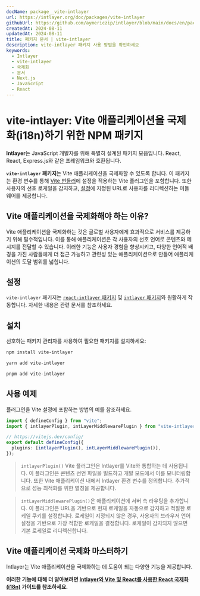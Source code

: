 ```yaml
---
docName: package__vite-intlayer
url: https://intlayer.org/doc/packages/vite-intlayer
githubUrl: https://github.com/aymericzip/intlayer/blob/main/docs/en/packages/vite-intlayer/index.md
createdAt: 2024-08-11
updatedAt: 2024-08-11
title: 패키지 문서 | vite-intlayer
description: vite-intlayer 패키지 사용 방법을 확인하세요
keywords:
  - Intlayer
  - vite-intlayer
  - 국제화
  - 문서
  - Next.js
  - JavaScript
  - React
---
```


# vite-intlayer: Vite 애플리케이션을 국제화(i18n)하기 위한 NPM 패키지

**Intlayer**는 JavaScript 개발자를 위해 특별히 설계된 패키지 모음입니다. React, React, Express.js와 같은 프레임워크와 호환됩니다.

**`vite-intlayer` 패키지**는 Vite 애플리케이션을 국제화할 수 있도록 합니다. 이 패키지는 환경 변수를 통해 [Vite 번들러](https://vitejs.dev/guide/why.html#why-bundle-for-production)에 설정을 적용하는 Vite 플러그인을 포함합니다. 또한 사용자의 선호 로케일을 감지하고, [설정](https://github.com/aymericzip/intlayer/blob/main/docs/ko/configuration.md)에 지정된 URL로 사용자를 리디렉션하는 미들웨어를 제공합니다.

## Vite 애플리케이션을 국제화해야 하는 이유?

Vite 애플리케이션을 국제화하는 것은 글로벌 사용자에게 효과적으로 서비스를 제공하기 위해 필수적입니다. 이를 통해 애플리케이션은 각 사용자의 선호 언어로 콘텐츠와 메시지를 전달할 수 있습니다. 이러한 기능은 사용자 경험을 향상시키고, 다양한 언어적 배경을 가진 사람들에게 더 접근 가능하고 관련성 있는 애플리케이션으로 만들어 애플리케이션의 도달 범위를 넓힙니다.

## 설정

`vite-intlayer` 패키지는 [`react-intlayer` 패키지](https://github.com/aymericzip/intlayer/blob/main/docs/ko/packages/react-intlayer/index.md) 및 [`intlayer` 패키지](https://github.com/aymericzip/intlayer/blob/main/docs/ko/packages/intlayer/index.md)와 원활하게 작동합니다. 자세한 내용은 관련 문서를 참조하세요.

## 설치

선호하는 패키지 관리자를 사용하여 필요한 패키지를 설치하세요:

```bash packageManager="npm"
npm install vite-intlayer
```

```bash packageManager="yarn"
yarn add vite-intlayer
```

```bash packageManager="pnpm"
pnpm add vite-intlayer
```

## 사용 예제

플러그인을 Vite 설정에 포함하는 방법의 예를 참조하세요.

```typescript fileName="vite.config.ts"
import { defineConfig } from "vite";
import { intlayerPlugin, intLayerMiddlewarePlugin } from "vite-intlayer";

// https://vitejs.dev/config/
export default defineConfig({
  plugins: [intlayerPlugin(), intLayerMiddlewarePlugin()],
});
```

> `intlayerPlugin()` Vite 플러그인은 Intlayer를 Vite와 통합하는 데 사용됩니다. 이 플러그인은 콘텐츠 선언 파일을 빌드하고 개발 모드에서 이를 모니터링합니다. 또한 Vite 애플리케이션 내에서 Intlayer 환경 변수를 정의합니다. 추가적으로 성능 최적화를 위한 별칭을 제공합니다.

> `intLayerMiddlewarePlugin()`은 애플리케이션에 서버 측 라우팅을 추가합니다. 이 플러그인은 URL을 기반으로 현재 로케일을 자동으로 감지하고 적절한 로케일 쿠키를 설정합니다. 로케일이 지정되지 않은 경우, 사용자의 브라우저 언어 설정을 기반으로 가장 적합한 로케일을 결정합니다. 로케일이 감지되지 않으면 기본 로케일로 리디렉션합니다.

## Vite 애플리케이션 국제화 마스터하기

Intlayer는 Vite 애플리케이션을 국제화하는 데 도움이 되는 다양한 기능을 제공합니다.

**이러한 기능에 대해 더 알아보려면 [Intlayer와 Vite 및 React를 사용한 React 국제화(i18n)](https://github.com/aymericzip/intlayer/blob/main/docs/ko/intlayer_with_vite+react.md) 가이드를 참조하세요.**
